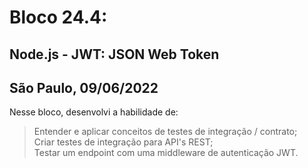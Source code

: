 # Bloco 24.4:

## Node.js - JWT: JSON Web Token
## São Paulo, 09/06/2022

Nesse bloco, desenvolvi a habilidade de:

> Entender e aplicar conceitos de testes de integração / contrato;\
> Criar testes de integração para API's REST;\
> Testar um endpoint com uma middleware de autenticação JWT.